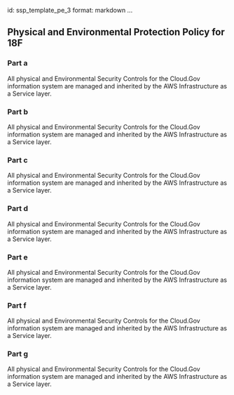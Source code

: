 id: ssp_template_pe_3
format: markdown
...
## Physical and Environmental Protection Policy for 18F

### Part a

All physical and Environmental Security Controls for the Cloud.Gov information system are managed and inherited by the AWS Infrastructure as a Service layer.

### Part b

All physical and Environmental Security Controls for the Cloud.Gov information system are managed and inherited by the AWS Infrastructure as a Service layer.

### Part c

All physical and Environmental Security Controls for the Cloud.Gov information system are managed and inherited by the AWS Infrastructure as a Service layer.

### Part d

All physical and Environmental Security Controls for the Cloud.Gov information system are managed and inherited by the AWS Infrastructure as a Service layer.

### Part e

All physical and Environmental Security Controls for the Cloud.Gov information system are managed and inherited by the AWS Infrastructure as a Service layer.

### Part f

All physical and Environmental Security Controls for the Cloud.Gov information system are managed and inherited by the AWS Infrastructure as a Service layer.

### Part g

All physical and Environmental Security Controls for the Cloud.Gov information system are managed and inherited by the AWS Infrastructure as a Service layer.
